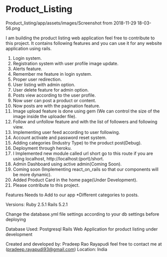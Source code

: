 # Product_Listing

Product_listing/app/assets/images/Screenshot from 2018-11-29 18-03-56.png

I am building the product listing web application feel free to contribute to this project.
It contains following features and you can use it for any website application using rails.

1. Login system.
2. Registration system with user profile image update.
3. Alerts feature.
4. Remember me feature in login system.
5. Proper user redirection.
6. User listing with admin option.
7. User delete feature for admin option.
8. Posts view according to the user profile.
9. Now user can post a product or content.
10. Now posts are with the pagination feature.
11. Image upload feature is done using gem (We can control the size of the image inside the uploader file).
12. Follow and unfollow feature and with the list of followers and following view.
13. Implementing user feed according to user following.
14. Account activate and password reset system.
15. Adding categories (Industry Type) to the product post(Debug).
16. Deployment through heroku.
17. I Implemented new module called url short go to this route if you are using localhost, http://localhost:(port)/short.
18. Admin Dashboard using active admin(Coming Soon). 
19. Coming soon (Implementing react_on_rails so that our components will be more dynamic).
20. Added Product Card in the home page(Under Development).
21. Please contribute to this project.

Features Needs to Add to our app
*Different categories to posts.

Versions:
Ruby 2.5.1
Rails 5.2.1

Change the database.yml file settings according to your db settings before deploying 

Database Used: Postgresql
Rails Web Application for product listing under development

Created and developed by:
Pradeep Rao Rayapudi feel free to contact me at (pradeep.rayapudi93@gmail.com)
Location: India